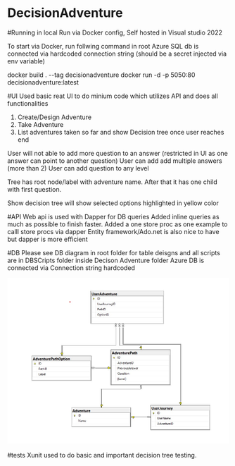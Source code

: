 # DecisionAdventure

#Running in local
Run via Docker config, Self hosted in Visual studio 2022

To start via Docker, run follwing command in root
Azure SQL db is connected via hardcoded connection string (should be a secret injected via env variable)

docker build . --tag decisionadventure
docker run -d -p 5050:80 decisionadventure:latest


#UI
Used basic reat UI to do minium code which utilizes API and does all functionalities 

1. Create/Design Adventure
2. Take Adventure
3. List adventures taken so far and show Decision tree once user reaches end

User will not able to add more question to an answer (restricted in UI as one answer can point to another question)
User can add add multiple answers (more than 2)
User can add question to any level

Tree has root node/label with adventure name.
After that it has one child with first question.

Show decision tree will show selected options highlighted in yellow color




#API
Web api is used with Dapper for DB queries
Added inline queries as much as possible to finish faster.
Added a one store proc as one example to calll store procs via dapper
Entity framework/Ado.net is also nice to have but dapper is more efficient

#DB
Please see DB diagram in root folder for table deisgns and all scripts are in DBSCripts folder inside Decison Adventure folder
Azure DB is connected via Connection string hardcoded

![name-of-you-image](https://github.com/pandurd/DecisionAdventure/raw/master/DBDiagram.jpg)

#tests
Xunit used to do basic and important decision tree testing.

